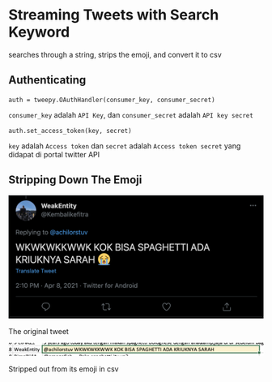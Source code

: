 # Streaming Tweets with Search Keyword

searches through a string, strips the emoji, and convert it to csv

## Authenticating

```
auth = tweepy.OAuthHandler(consumer_key, consumer_secret)
```

`consumer_key` adalah `API Key`, dan `consumer_secret` adalah `API key secret`

```
auth.set_access_token(key, secret)
```

`key` adalah `Access token` dan `secret` adalah `Access token secret` yang didapat di portal twitter API

## Stripping Down The Emoji

![original tweet](./assets/images/example-1-original-tweet.png)

The original tweet

![csv entry](./assets/images/example-1-csv.png)

Stripped out from its emoji in csv
